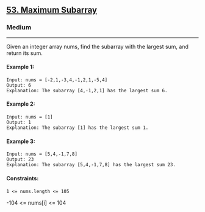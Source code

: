 [53. Maximum Subarray](https://leetcode.com/problems/maximum-subarray/)
---------------------------------------------------------------------------------------------------------------------------------------------

### Medium
---------------------------------------------------------------------------------------------------------------------------------------------

Given an integer array nums, find the subarray with the largest sum, and return its sum.

#### Example 1:
```
Input: nums = [-2,1,-3,4,-1,2,1,-5,4]
Output: 6
Explanation: The subarray [4,-1,2,1] has the largest sum 6.
```
#### Example 2:
```
Input: nums = [1]
Output: 1
Explanation: The subarray [1] has the largest sum 1.
```
#### Example 3:
```
Input: nums = [5,4,-1,7,8]
Output: 23
Explanation: The subarray [5,4,-1,7,8] has the largest sum 23.
```
#### Constraints:
```
1 <= nums.length <= 105
```
-104 <= nums[i] <= 104
